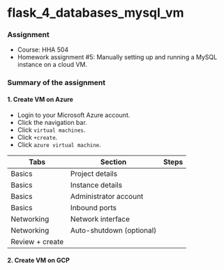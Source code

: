 # flask_4_databases_mysql_vm

### Assignment
- Course: HHA 504
- Homework assignment #5: Manually setting up and running a MySQL instance on a cloud VM.
  
### Summary of the assignment

#### 1. Create VM on Azure
- Login to your Microsoft Azure account.
- Click the navigation bar.
- Click `virtual machines`.
- Click `+create`.
- Click `azure virtual machine`.

| Tabs | Section | Steps |
| --- | --- | --- | 
| Basics | Project details | |
| Basics | Instance details | |
| Basics | Administrator account | |
| Basics | Inbound ports | |
| Networking | Network interface | |
| Networking | Auto-shutdown (optional) | |
| Review + create | | |

#### 2. Create VM on GCP

